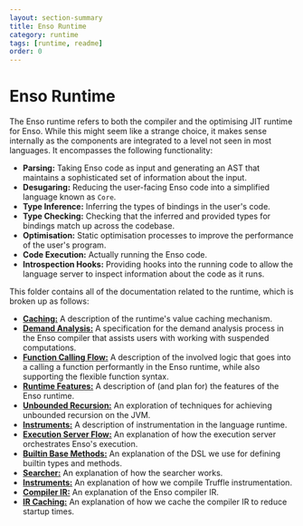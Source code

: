 ```yaml
---
layout: section-summary
title: Enso Runtime
category: runtime
tags: [runtime, readme]
order: 0
---
```


# Enso Runtime

The Enso runtime refers to both the compiler and the optimising JIT runtime for
Enso. While this might seem like a strange choice, it makes sense internally as
the components are integrated to a level not seen in most languages. It
encompasses the following functionality:

- **Parsing:** Taking Enso code as input and generating an AST that maintains a
  sophisticated set of information about the input.
- **Desugaring:** Reducing the user-facing Enso code into a simplified language
  known as `Core`.
- **Type Inference:** Inferring the types of bindings in the user's code.
- **Type Checking:** Checking that the inferred and provided types for bindings
  match up across the codebase.
- **Optimisation:** Static optimisation processes to improve the performance of
  the user's program.
- **Code Execution:** Actually running the Enso code.
- **Introspection Hooks:** Providing hooks into the running code to allow the
  language server to inspect information about the code as it runs.

This folder contains all of the documentation related to the runtime, which is
broken up as follows:

- [**Caching:**](./caching.md) A description of the runtime's value caching
  mechanism.
- [**Demand Analysis:**](./demand-analysis.md) A specification for the demand
  analysis process in the Enso compiler that assists users with working with
  suspended computations.
- [**Function Calling Flow:**](./function-call-flow.md) A description of the
  involved logic that goes into a calling a function performantly in the Enso
  runtime, while also supporting the flexible function syntax.
- [**Runtime Features:**](./runtime-features.md) A description of (and plan for)
  the features of the Enso runtime.
- [**Unbounded Recursion:**](./unbounded-recursion.md) An exploration of
  techniques for achieving unbounded recursion on the JVM.
- [**Instruments:**](./instruments.md) A description of instrumentation in the
  language runtime.
- [**Execution Server Flow:**](./execution-server-flow.md) An explanation of how
  the execution server orchestrates Enso's execution.
- [**Builtin Base Methods:**](./builtin-base-methods.md) An explanation of the
  DSL we use for defining builtin types and methods.
- [**Searcher:**](./searcher.md) An explanation of how the searcher works.
- [**Instruments:**](./instruments.md) An explanation of how we compile Truffle
  instrumentation.
- [**Compiler IR:**](./compiler-ir.md) An explanation of the Enso compiler IR.
- [**IR Caching:**](./ir-caching.md) An explanation of how we cache the compiler
  IR to reduce startup times.
